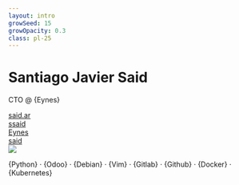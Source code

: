 ```yaml
---
layout: intro
growSeed: 15
growOpacity: 0.3
class: pl-25
---
```


# Santiago Javier Said

<div class="[&>*]:important-leading-10 opacity-80">

CTO @ {Eynes}<br>
</div>
<div my-10 w-min flex="~ gap-1" items-center justify-center>
  <div i-ri-user-3-line op50 ma text-xl />
  <i> <carbon-user /> </i>
  <div><a href="https://said.ar" target="_blank" class="border-none! font-300">said.ar</a></div>
  <div i-ri-github-line op50 ma text-xl ml4/>
  <i> <carbon-logo-github /> </i>
  <div><a href="https://github.com/ssaid" target="_blank" class="border-none! font-300">ssaid</a></div>
  <div i-ri-mastodon-line op50 ma text-xl ml4 />
  <i> <carbon-link /> </i>
  <div><a href="https://eynes.com.ar/" target="_blank" class="border-none! font-300">Eynes</a></div>
  <div i-ri-twitter-x-line op50 ma text-xl ml4/>
  <i> <carbon-logo-linkedin /> </i>
  <div><a href="https://www.linkedin.com/in/santiago-javier-said-58813221" target="_blank" class="border-none! font-300">said</a></div>
</div>

<img src="https://media.licdn.com/dms/image/D4D03AQEHswip4MXpfA/profile-displayphoto-shrink_200_200/0/1693223082727?e=1723680000&v=beta&t=-2Gn1L-jj_7ADxRaYKUZtRbGDmYovCEgqpETkmmEVpI" rounded-full w-35 abs-tr mt-32 mr-30 />

<div flex="~ gap2">

</div>

<div class="absolute bottom-10px">
<div class="[&>*]:important-leading-10 opacity-80">

{Python} · {Odoo} · {Debian} · {Vim} · {Gitlab} · {Github} · {Docker} · {Kubernetes}

</div>
</div>
<!--
So, let me introduce myself a bit, my...

As you can see, I am pretty enthusiastic about open source which driven me to work on many projects. I love building tools, and figuring out solutions to the problems I encounter. For example, the slides you are looking at are powered by Slidev, a markdown-based presentation tool that is built on top of Web technologies. It was born when I found the existing tools were not flexible enough for me to present my code.

Similarly, when I looked into ESLint and its ecosystem a few months ago, I found many things are interesting with a lot potential by not yet fully explored. So today, I'd like to share with you some of my findings and practices during my recent exploration around it.
-->

